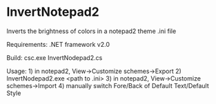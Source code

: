 InvertNotepad2
==============


Inverts the brightness of colors in a notepad2 theme .ini file
 
Requirements:
	.NET framework v2.0
 
Build:
	csc.exe InvertNodepad2.cs
		
Usage:
	1) in notepad2, View->Customize schemes->Export
	2) InvertNodepad2.exe <path to .ini>
	3) in notepad2, View->Customize schemes->Import
	4) manually switch Fore/Back of Default Text/Default Style

